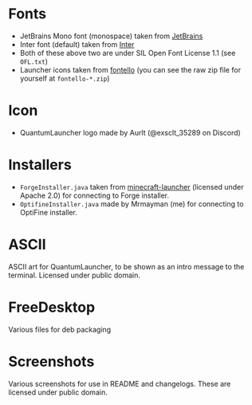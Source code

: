 # Fonts
- JetBrains Mono font (monospace) taken from [JetBrains](https://www.jetbrains.com/lp/mono/)
- Inter font (default) taken from [Inter](https://rsms.me/inter/)
- Both of these above two are under SIL Open Font License 1.1 (see `OFL.txt`)
- Launcher icons taken from [fontello](https://fontello.com/)
  (you can see the raw zip file for yourself at `fontello-*.zip`)

# Icon
- QuantumLauncher logo made by Aurlt (@exsclt_35289 on Discord)

# Installers
- `ForgeInstaller.java` taken from
  [minecraft-launcher](https://github.com/alexivkin/minecraft-launcher/blob/master/ClientInstaller36.java)
  (licensed under Apache 2.0) for connecting to Forge installer.
- `OptifineInstaller.java` made by Mrmayman (me) for connecting to OptiFine installer.

# ASCII
ASCII art for QuantumLauncher, to be shown as an intro message to the terminal. Licensed under public domain.

# FreeDesktop
Various files for deb packaging

# Screenshots
Various screenshots for use in README and changelogs. These are licensed under public domain.
